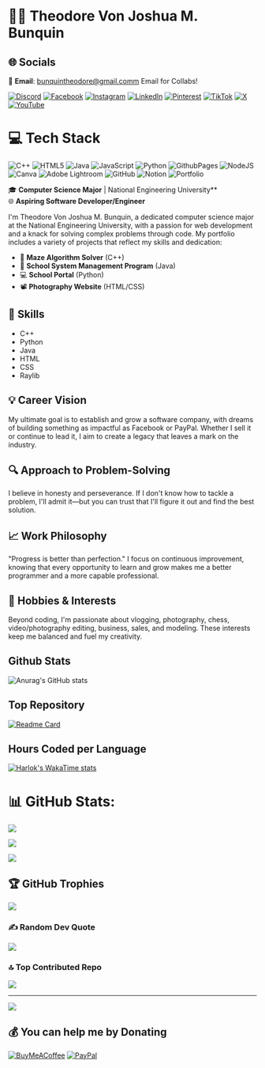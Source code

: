 # 👨‍💻 Theodore Von Joshua M. Bunquin
## 🌐 Socials
📩 **Email**: bunquintheodore@gmail.comm
Email for Collabs!

[![Discord](https://img.shields.io/badge/Discord-%237289DA.svg?logo=discord&logoColor=white)](https://discord.gg/https://discord.gg/w7AajRnvPx) [![Facebook](https://img.shields.io/badge/Facebook-%231877F2.svg?logo=Facebook&logoColor=white)](https://www.facebook.com/theodore.bunquin.7) [![Instagram](https://img.shields.io/badge/Instagram-%23E4405F.svg?logo=Instagram&logoColor=white)](https://instagram.com/theodorebunquin) [![LinkedIn](https://img.shields.io/badge/LinkedIn-%230077B5.svg?logo=linkedin&logoColor=white)](https://www.linkedin.com/in/theodore-bunquin-4150ba255/) [![Pinterest](https://img.shields.io/badge/Pinterest-%23E60023.svg?logo=Pinterest&logoColor=white)](https://pinterest.com/@bunquintheodore) [![TikTok](https://img.shields.io/badge/TikTok-%23000000.svg?logo=TikTok&logoColor=white)](https://tiktok.com/@theodorebillionaire) [![X](https://img.shields.io/badge/X-black.svg?logo=X&logoColor=white)](https://x.com/@TheodoreBunquin) [![YouTube](https://img.shields.io/badge/YouTube-%23FF0000.svg?logo=YouTube&logoColor=white)](https://www.youtube.com/@theodoretatlonghari5576) 

# 💻 Tech Stack
![C++](https://img.shields.io/badge/c++-%2300599C.svg?style=for-the-badge&logo=c%2B%2B&logoColor=white) ![HTML5](https://img.shields.io/badge/html5-%23E34F26.svg?style=for-the-badge&logo=html5&logoColor=white) ![Java](https://img.shields.io/badge/java-%23ED8B00.svg?style=for-the-badge&logo=openjdk&logoColor=white) ![JavaScript](https://img.shields.io/badge/javascript-%23323330.svg?style=for-the-badge&logo=javascript&logoColor=%23F7DF1E) ![Python](https://img.shields.io/badge/python-3670A0?style=for-the-badge&logo=python&logoColor=ffdd54) ![GithubPages](https://img.shields.io/badge/github%20pages-121013?style=for-the-badge&logo=github&logoColor=white) ![NodeJS](https://img.shields.io/badge/node.js-6DA55F?style=for-the-badge&logo=node.js&logoColor=white) ![Canva](https://img.shields.io/badge/Canva-%2300C4CC.svg?style=for-the-badge&logo=Canva&logoColor=white) ![Adobe Lightroom](https://img.shields.io/badge/Adobe%20Lightroom-31A8FF.svg?style=for-the-badge&logo=Adobe%20Lightroom&logoColor=white) ![GitHub](https://img.shields.io/badge/github-%23121011.svg?style=for-the-badge&logo=github&logoColor=white) ![Notion](https://img.shields.io/badge/Notion-%23000000.svg?style=for-the-badge&logo=notion&logoColor=white) ![Portfolio](https://img.shields.io/badge/Portfolio-%23000000.svg?style=for-the-badge&logo=firefox&logoColor=#FF7139)

🎓 **Computer Science Major** | National Engineering University**  
🌐 **Aspiring Software Developer/Engineer**

I'm Theodore Von Joshua M. Bunquin, a dedicated computer science major at the National Engineering University, with a passion for web development and a knack for solving complex problems through code. My portfolio includes a variety of projects that reflect my skills and dedication:

- 🧩 **Maze Algorithm Solver** (C++)
- 🏫 **School System Management Program** (Java)
- 💻 **School Portal** (Python)
- 📽 **Photography Website** (HTML/CSS)

## 🚀 Skills
- C++
- Python
- Java
- HTML
- CSS
- Raylib

## 💡 Career Vision
My ultimate goal is to establish and grow a software company, with dreams of building something as impactful as Facebook or PayPal. Whether I sell it or continue to lead it, I aim to create a legacy that leaves a mark on the industry.

## 🔍 Approach to Problem-Solving
I believe in honesty and perseverance. If I don't know how to tackle a problem, I'll admit it—but you can trust that I'll figure it out and find the best solution.

## 📈 Work Philosophy
"Progress is better than perfection." I focus on continuous improvement, knowing that every opportunity to learn and grow makes me a better programmer and a more capable professional.

## 🎥 Hobbies & Interests
Beyond coding, I'm passionate about vlogging, photography, chess, video/photography editing, business, sales, and modeling. These interests keep me balanced and fuel my creativity.

## Github Stats
![Anurag's GitHub stats](https://github-readme-stats.vercel.app/api?username=BunquinTheodore&show=reviews,discussions_started,discussions_answered,prs_merged,prs_merged_percentage)

## Top Repository
[![Readme Card](https://github-readme-stats.vercel.app/api/pin/?username=BunquinTheodore&repo=School-Management-System)](https://github.com/BunquinTheodore/School-Management-System)

## Hours Coded per Language
[![Harlok's WakaTime stats](https://github-readme-stats.vercel.app/api/wakatime?username=@BunquinTheodore)](https://github.com/BunquinTheodore/github-readme-stats)


# 📊 GitHub Stats:
![](https://github-readme-stats.vercel.app/api/top-langs/?username=BunquinTheodore&theme=dark&hide_border=false&include_all_commits=false&count_private=false&layout=compact)

![](https://github-readme-stats.vercel.app/api?username=BunquinTheodore&theme=dark&hide_border=false&include_all_commits=false&count_private=false)<br/>

![](https://github-readme-streak-stats.herokuapp.com/?user=BunquinTheodore&theme=dark&hide_border=false)<br/>

## 🏆 GitHub Trophies
![](https://github-profile-trophy.vercel.app/?username=BunquinTheodore&theme=radical&no-frame=false&no-bg=true&margin-w=4)

### ✍️ Random Dev Quote
![](https://quotes-github-readme.vercel.app/api?type=horizontal&theme=radical)

### 🔝 Top Contributed Repo
![](https://github-contributor-stats.vercel.app/api?username=BunquinTheodore&limit=5&theme=dark&combine_all_yearly_contributions=true)

---
[![](https://visitcount.itsvg.in/api?id=BunquinTheodore&icon=5&color=0)](https://visitcount.itsvg.in)

  ## 💰 You can help me by Donating
  [![BuyMeACoffee](https://img.shields.io/badge/Buy%20Me%20a%20Coffee-ffdd00?style=for-the-badge&logo=buy-me-a-coffee&logoColor=black)](https://buymeacoffee.com/2303102n) [![PayPal](https://img.shields.io/badge/PayPal-00457C?style=for-the-badge&logo=paypal&logoColor=white)](https://www.paypal.me/theodorebunquin) 

  
<!-- Proudly created with GPRM ( https://gprm.itsvg.in ) -->
